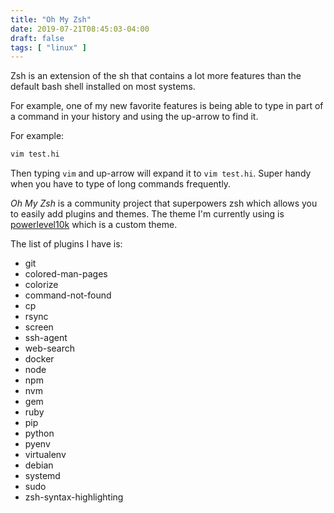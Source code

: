 ```yaml
---
title: "Oh My Zsh"
date: 2019-07-21T08:45:03-04:00
draft: false
tags: [ "linux" ]
---
```


Zsh is an extension of the sh that contains a lot more features than the default bash shell installed on most systems. 

For example, one of my new favorite features is being able to type in part of a command in your history and using the up-arrow to find it.

For example:

```bash
vim test.hi
```

Then typing `vim` and up-arrow will expand it to `vim test.hi`. Super handy when you have to type of long commands frequently.

*Oh My Zsh* is a community project that superpowers zsh which allows you to easily add plugins and themes. The theme I'm currently using is [powerlevel10k](https://github.com/romkatv/powerlevel10k#oh-my-zsh) which is a custom theme.

The list of plugins I have is:

- git
- colored-man-pages
- colorize
- command-not-found
- cp
- rsync
- screen
- ssh-agent
- web-search
- docker
- node
- npm
- nvm
- gem
- ruby
- pip
- python
- pyenv
- virtualenv
- debian
- systemd
- sudo
- zsh-syntax-highlighting
